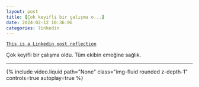 ```yaml
---
layout: post
title: [Çok keyifli bir çalışma o...]
date: 2024-02-12 10:36:06
categories: linkedin
---
```


[`This is a Linkedin post reflection`](https://www.linkedin.com/feed/update/urn:li:activity:7162756245676802048)

Çok keyifli bir çalışma oldu. Tüm ekibin emeğine sağlık.

<hr>
<div class="row mt-3">
<div class="col-sm mt-3 mt-md-0">{% include video.liquid path="None" class="img-fluid rounded z-depth-1" controls=true autoplay=true %}</div>


</div>
